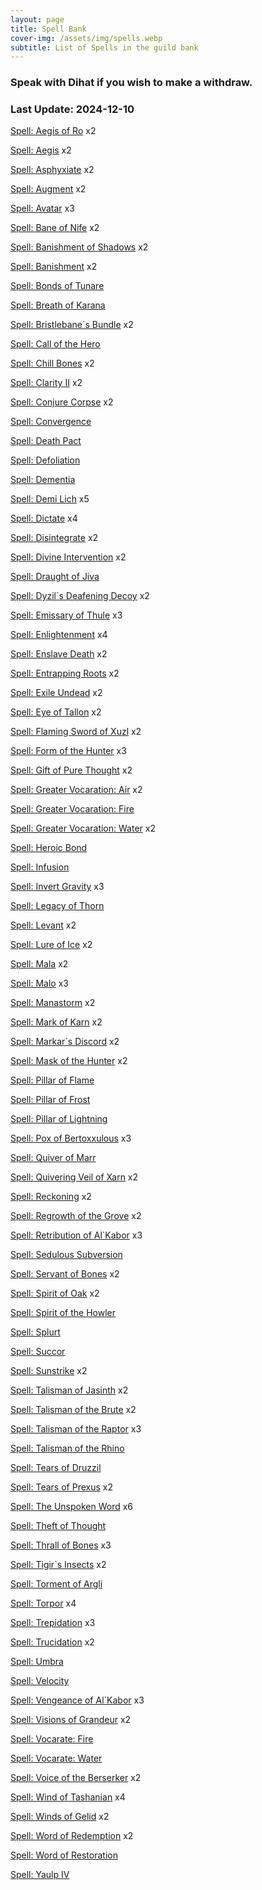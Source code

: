 ```yaml
---
layout: page
title: Spell Bank
cover-img: /assets/img/spells.webp
subtitle: List of Spells in the guild bank
---
```

### Speak with Dihat if you wish to make a withdraw.

### Last Update: 2024-12-10

[Spell: Aegis of Ro](https://www.pqdi.cc/item/15863) x2

[Spell: Aegis](https://www.pqdi.cc/item/19227) x2

[Spell: Asphyxiate](https://www.pqdi.cc/item/19402) x2

[Spell: Augment](https://www.pqdi.cc/item/19416) x2

[Spell: Avatar](https://www.pqdi.cc/item/19292) x3

[Spell: Bane of Nife](https://www.pqdi.cc/item/19277) x2

[Spell: Banishment of Shadows](https://www.pqdi.cc/item/19228) x2

[Spell: Banishment](https://www.pqdi.cc/item/19262) x2

[Spell: Bonds of Tunare](https://www.pqdi.cc/item/19419)

[Spell: Breath of Karana](https://www.pqdi.cc/item/19250)

[Spell: Bristlebane`s Bundle](https://www.pqdi.cc/item/19351) x2

[Spell: Call of the Hero](https://www.pqdi.cc/item/19360)

[Spell: Chill Bones](https://www.pqdi.cc/item/19302) x2

[Spell: Clarity II](https://www.pqdi.cc/item/19379) x2

[Spell: Conjure Corpse](https://www.pqdi.cc/item/19307) x2

[Spell: Convergence](https://www.pqdi.cc/item/19423)

[Spell: Death Pact](https://www.pqdi.cc/item/19203)

[Spell: Defoliation](https://www.pqdi.cc/item/19296)

[Spell: Dementia](https://www.pqdi.cc/item/19384)

[Spell: Demi Lich](https://www.pqdi.cc/item/19314) x5

[Spell: Dictate](https://www.pqdi.cc/item/19406) x4

[Spell: Disintegrate](https://www.pqdi.cc/item/19415) x2

[Spell: Divine Intervention](https://www.pqdi.cc/item/19230) x2

[Spell: Draught of Jiva](https://www.pqdi.cc/item/19328)

[Spell: Dyzil`s Deafening Decoy](https://www.pqdi.cc/item/19364) x2

[Spell: Emissary of Thule](https://www.pqdi.cc/item/19311) x3

[Spell: Enlightenment](https://www.pqdi.cc/item/19396) x4

[Spell: Enslave Death](https://www.pqdi.cc/item/19313) x2

[Spell: Entrapping Roots](https://www.pqdi.cc/item/19263) x2

[Spell: Exile Undead](https://www.pqdi.cc/item/19214) x2

[Spell: Eye of Tallon](https://www.pqdi.cc/item/19411) x2

[Spell: Flaming Sword of Xuzl](https://www.pqdi.cc/item/19344) x2

[Spell: Form of the Hunter](https://www.pqdi.cc/item/19260) x3

[Spell: Gift of Pure Thought](https://www.pqdi.cc/item/19401) x2

[Spell: Greater Vocaration: Air](https://www.pqdi.cc/item/19371) x2

[Spell: Greater Vocaration: Fire](https://www.pqdi.cc/item/19367)

[Spell: Greater Vocaration: Water](https://www.pqdi.cc/item/19372) x2

[Spell: Heroic Bond](https://www.pqdi.cc/item/19224)

[Spell: Infusion](https://www.pqdi.cc/item/19424)

[Spell: Invert Gravity](https://www.pqdi.cc/item/19341) x3

[Spell: Legacy of Thorn](https://www.pqdi.cc/item/19259)

[Spell: Levant](https://www.pqdi.cc/item/19303) x2

[Spell: Lure of Ice](https://www.pqdi.cc/item/19422) x2

[Spell: Mala](https://www.pqdi.cc/item/19418) x2

[Spell: Malo](https://www.pqdi.cc/item/19291) x3

[Spell: Manastorm](https://www.pqdi.cc/item/19370) x2

[Spell: Mark of Karn](https://www.pqdi.cc/item/19218) x2

[Spell: Markar`s Discord](https://www.pqdi.cc/item/19331) x2

[Spell: Mask of the Hunter](https://www.pqdi.cc/item/19261) x2

[Spell: Pillar of Flame](https://www.pqdi.cc/item/19335)

[Spell: Pillar of Frost](https://www.pqdi.cc/item/19318)

[Spell: Pillar of Lightning](https://www.pqdi.cc/item/19326)

[Spell: Pox of Bertoxxulous](https://www.pqdi.cc/item/19288) x3

[Spell: Quiver of Marr](https://www.pqdi.cc/item/19354)

[Spell: Quivering Veil of Xarn](https://www.pqdi.cc/item/19309) x2

[Spell: Reckoning](https://www.pqdi.cc/item/19212) x2

[Spell: Regrowth of the Grove](https://www.pqdi.cc/item/19256) x2

[Spell: Retribution of Al`Kabor](https://www.pqdi.cc/item/19332) x3

[Spell: Sedulous Subversion](https://www.pqdi.cc/item/19410)

[Spell: Servant of Bones](https://www.pqdi.cc/item/19305) x2

[Spell: Spirit of Oak](https://www.pqdi.cc/item/19258) x2

[Spell: Spirit of the Howler](https://www.pqdi.cc/item/19275)

[Spell: Splurt](https://www.pqdi.cc/item/19294)

[Spell: Succor](https://www.pqdi.cc/item/19253)

[Spell: Sunstrike](https://www.pqdi.cc/item/19345) x2

[Spell: Talisman of Jasinth](https://www.pqdi.cc/item/19264) x2

[Spell: Talisman of the Brute](https://www.pqdi.cc/item/19281) x2

[Spell: Talisman of the Raptor](https://www.pqdi.cc/item/19289) x3

[Spell: Talisman of the Rhino](https://www.pqdi.cc/item/19284)

[Spell: Tears of Druzzil](https://www.pqdi.cc/item/19319)

[Spell: Tears of Prexus](https://www.pqdi.cc/item/19339) x2

[Spell: The Unspoken Word](https://www.pqdi.cc/item/19225) x6

[Spell: Theft of Thought](https://www.pqdi.cc/item/19374)

[Spell: Thrall of Bones](https://www.pqdi.cc/item/19299) x3

[Spell: Tigir`s Insects](https://www.pqdi.cc/item/19285) x2

[Spell: Torment of Argli](https://www.pqdi.cc/item/19391)

[Spell: Torpor](https://www.pqdi.cc/item/19293) x4

[Spell: Trepidation](https://www.pqdi.cc/item/19220) x3

[Spell: Trucidation](https://www.pqdi.cc/item/19425) x2

[Spell: Umbra](https://www.pqdi.cc/item/19393)

[Spell: Velocity](https://www.pqdi.cc/item/19348)

[Spell: Vengeance of Al`Kabor](https://www.pqdi.cc/item/19342) x3

[Spell: Visions of Grandeur](https://www.pqdi.cc/item/19407) x2

[Spell: Vocarate: Fire](https://www.pqdi.cc/item/19355)

[Spell: Vocarate: Water](https://www.pqdi.cc/item/19362)

[Spell: Voice of the Berserker](https://www.pqdi.cc/item/19290) x2

[Spell: Wind of Tashanian](https://www.pqdi.cc/item/19405) x4

[Spell: Winds of Gelid](https://www.pqdi.cc/item/19343) x2

[Spell: Word of Redemption](https://www.pqdi.cc/item/19229) x2

[Spell: Word of Restoration](https://www.pqdi.cc/item/19221)

[Spell: Yaulp IV](https://www.pqdi.cc/item/19209)

